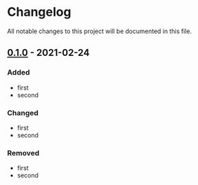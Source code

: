 # Changelog
All notable changes to this project will be documented in this file.

## [0.1.0] - 2021-02-24

### Added

- first
- second

### Changed

- first
- second

### Removed

- first
- second

[0.1.0]: https://github.com/wlad031/template-scala-sbt/releases/tag/v0.1.0

